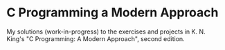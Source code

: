 # C Programming a Modern Approach

My solutions (work-in-progress) to the exercises and projects in K. N. King's "C Programming: A Modern Approach", second edition.
